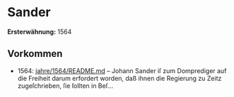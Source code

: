 # Sander

**Ersterwähnung:** 1564

## Vorkommen
- 1564: [jahre/1564/README.md](../jahre/1564/README.md) – Johann Sander iſ zum Domprediger auf die
Freiheit darum erfordert worden, daß ihnen die Regierung
zu Zeitz zugeſchrieben, ſie ſollten in Beſ...
